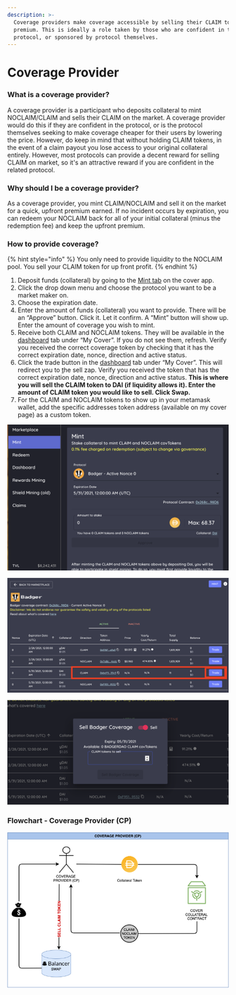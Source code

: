 ```yaml
---
description: >-
  Coverage providers make coverage accessible by selling their CLAIM to earn a
  premium. This is ideally a role taken by those who are confident in the
  protocol, or sponsored by protocol themselves.
---
```


# Coverage Provider

### What is a coverage provider?

A coverage provider is a participant who deposits collateral to mint NOCLAIM/CLAIM and sells their CLAIM on the market. A coverage provider would do this if they are confident in the protocol, or is the protocol themselves seeking to make coverage cheaper for their users by lowering the price. However, do keep in mind that without holding CLAIM tokens, in the event of a claim payout you lose access to your original collateral entirely. However, most protocols can provide a decent reward for selling CLAIM on market, so it's an attractive reward if you are confident in the related protocol. 

### Why should I be a coverage provider?

As a coverage provider, you mint CLAIM/NOCLAIM and sell it on the market for a quick, upfront premium earned. If no incident occurs by expiration, you can redeem your NOCLAIM back for all of your initial collateral \(minus the redemption fee\) and keep the upfront premium. 

### How to provide coverage?

{% hint style="info" %}
You only need to provide liquidity to the NOCLAIM pool. You sell your CLAIM token for up front profit. 
{% endhint %}

1. Deposit funds \(collateral\) by going to the [Mint tab](https://app.coverprotocol.com/app/mint) on the cover app.
2. Click the drop down menu and choose the protocol you want to be a market maker on.
3. Choose the expiration date.
4. Enter the amount of funds \(collateral\) you want to provide. There will be an “Approve” button. Click it. Let it confirm. A “Mint” button will show up. Enter the amount of coverage you wish to mint.
5. Receive both CLAIM and NOCLAIM tokens. They will be available in the [dashboard](https://app.coverprotocol.com/app/dashboard) tab under “My Cover”. If you do not see them, refresh. Verify you received the correct coverage token by checking that it has the correct expiration date, nonce, direction and active status.
6. Click the trade button in the [dashboard](https://app.coverprotocol.com/app/dashboard) tab under “My Cover”. This will redirect you to [t](https://balancer.exchange/#/swap)he sell zap. Verify you received the token that has the correct expiration date, nonce, direction and active status. **This is where you will sell the CLAIM token to DAI \(if liquidity allows it\). Enter the amount of CLAIM token you would like to sell. Click Swap.** 
7. For the CLAIM and NOCLAIM tokens to show up in your metamask wallet, add the specific addresses token address \(available on my cover page\) as a custom token.

![](../.gitbook/assets/screen-shot-2021-02-21-at-10.53.28-pm.png)

![](../.gitbook/assets/screen-shot-2021-02-21-at-10.53.59-pm.png)

![](../.gitbook/assets/screen-shot-2021-02-21-at-10.48.23-pm%20%281%29.png)

###                        Flowchart - Coverage Provider \(CP\)

![](../.gitbook/assets/2.png)



